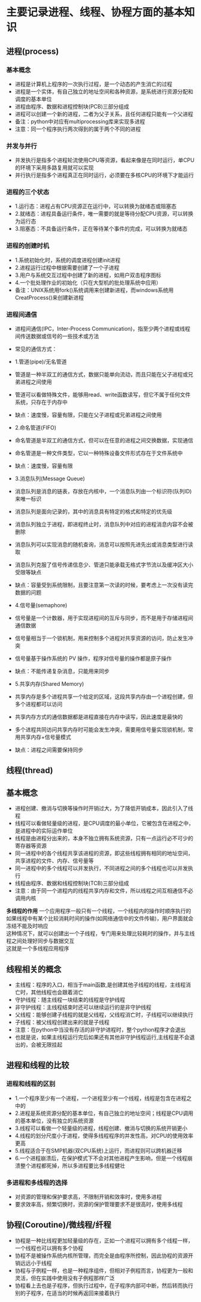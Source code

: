 # 主要记录进程、线程、协程方面的基本知识


## 进程(process)
### 基本概念
* 进程是计算机上程序的一次执行过程，是一个动态的产生消亡的过程
* 进程是一个实体，有自己独立的地址空间和各种资源，是系统进行资源分配和调度的基本单位
* 进程由程序、数据和进程控制块(PCB)三部分组成
* 进程可以创建一个新的进程，二者为父子关系，且任何进程只能有一个父进程
* 备注：python中对应有multiprocessing库来实现多进程
* 注意：同一个程序执行两次得到的属于两个不同的进程

### 并发与并行
* 并发执行是指多个进程轮流使用CPU等资源，看起来像是在同时运行，单CPU的环境下采用多路复用就可以实现
* 并行执行是指多个进程真正在同时运行，必须要在多核CPU的环境下才能运行

### 进程的三个状态
* 1.运行态：进程占有CPU资源正在运行中，可以转换为就绪态或阻塞态
* 2.就绪态：进程具备运行条件，唯一需要的就是等待分配CPU资源，可以转换为运行态
* 3.阻塞态：不具备运行条件，正在等待某个事件的完成，可以转换为就绪态

### 进程的创建时机
* 1.系统初始化时，系统的调度进程创建init进程
* 2.进程运行过程中根据需要创建了一个子进程
* 3.用户与系统交互过程中创建了新的进程，如用户双击程序图标
* 4.一个批处理作业的初始化（只在大型机的批处理系统中应用）
* 备注：UNIX系统用fork()系统调用来创建新进程，而windows系统用CreatProcess()来创建新进程

### 进程间通信
* 进程间通信(IPC，Inter-Process Communication)，指至少两个进程或线程间传送数据或信号的一些技术或方法
* 常见的通信方式：
* 1.管道(pipe)/无名管道
* 管道是一种半双工的通信方式，数据只能单向流动，而且只能在父子进程或兄弟进程之间使用
* 管道可以看做特殊文件，能够用read、write函数读写，但它不属于任何文件系统，只存在于内存中
* 缺点：速度慢，容量有限，只能在父子进程或兄弟进程之间使用

* 2.命名管道(FIFO)
* 命名管道是半双工的通信方式，但可以在任意的进程之间交换数据，实现通信
* 命名管道是一种文件类型，它以一种特殊设备文件形式存在于文件系统中
* 缺点：速度慢，容量有限

* 3.消息队列(Message Queue)
* 消息队列是消息的链表，存放在内核中，一个消息队列由一个标识符(队列ID)来唯一标识
* 消息队列是面向记录的，其中的消息具有特定的格式和特定的优先级
* 消息队列独立于进程，即进程终止时，消息队列中对应的进程消息内容不会被删除
* 消息队列可以实现消息的随机查询，消息可以按照先进先出或消息类型进行读取
* 消息队列克服了信号传递信息少、管道只能承载无格式字节流以及缓冲区大小受限等缺点
* 缺点：容量受到系统限制，且要注意第一次读的时候，要考虑上一次没有读完数据的问题

* 4.信号量(semaphore)
* 信号量是一个计数器，用于实现进程间的互斥与同步，而不是用于存储进程间通信数据
* 信号量相当于一个锁机制，用来控制多个进程对共享资源的访问，防止发生冲突
* 信号量基于操作系统的 PV 操作，程序对信号量的操作都是原子操作
* 缺点：不能传递复杂消息，只能用来同步

* 5.共享内存(Shared Memory)
* 共享内存是多个进程共享一个给定的区域，这段共享内存由一个进程创建，但多个进程都可以访问
* 共享内存方式的通信数据都是进程直接在内存中读写，因此速度是最快的
* 多个进程共同访问共享内存时可能会发生冲突，需要用信号量实现锁机制，常用共享内存+信号量模式
* 缺点：进程之间需要保持同步


## 线程(thread)
## 基本概念
* 进程创建、撤消与切换等操作时开销过大，为了降低开销成本，因此引入了线程
* 线程可以看做轻量级的进程，是CPU调度的最小单位，它被包含在进程之中，是进程中的实际运作单位
* 线程是由进程分出来的，本身不独立拥有系统资源，只有一点运行必不可少的寄存器等资源
* 同一进程中的各个线程共享该进程的资源，即这些线程拥有相同的地址空间，共享进程的文件、内存、信号量等
* 同一进程中的多个线程可以并发执行，不同进程之间的多个线程也可以并发执行
* 线程由程序、数据和线程控制块(TCB)三部分组成
* 注意：由于同一个进程内的线程共享内存和文件，所以线程之间互相通信不必调用内核

**多线程的作用**
一个应用程序一般只有一个线程，一个线程内的操作时顺序执行的  
如果线程中有某个比较消耗时间的操作(如网络通信中的文件传输)，用户界面就会冻结不能及时响应  
这种情况下，就可以创建出一个子线程，专门用来处理比较耗时的操作，并与主线程之间处理好同步与数据交互  
这就是一个多线程应用程序  

## 线程相关的概念
* 主线程：程序的入口，相当于main函数,是创建其他子线程的线程，主线程消亡时，其他线程也会跟着消亡
* 守护线程：随主线程一块结束的线程是守护线程
* 非守护线程：主线程结束时还可以继续运行的是非守护线程
* 父线程：能够创建子线程的就是父线程，父线程消亡时，子线程可以继续执行
* 子线程：被父线程创建出来的就是子线程
* 注意：在python中当没有存活的非守护进程时，整个python程序才会退出
* 也就是说，如果主线程运行完后如果还有其他非守护线程运行,主线程是不会退出的，会被无限挂起


## 进程和线程的比较
### 进程和线程的区别
* 1.一个程序至少有一个进程，一个进程至少有一个线程，线程是包含在进程之中的
* 2.进程是系统资源分配的基本单位，有自己独立的地址空间；线程是CPU调用的基本单位，没有独立的系统资源
* 3.线程可以看做一个轻量级的进程，线程创建、撤消与切换的系统开销更小
* 4.线程的划分尺度小于进程，使得多线程程序的并发性高，对CPU的使用效率更高
* 5.线程适合于在SMP机器(双CPU系统)上运行，而进程则可以跨机器迁移
* 6.一个进程崩溃后，在保护模式下不会对其他进程产生影响，但是一个线程崩溃整个进程都死掉，所以多进程要比多线程健壮

### 多进程和多线程的选择
* 对资源的管理和保护要求高，不限制开销和效率时，使用多进程
* 要求效率高，频繁切换时，资源的保护管理要求不是很高时，使用多线程


## 协程(Coroutine)/微线程/纤程
* 协程是一种比线程更加轻量级的存在，正如一个进程可以拥有多个线程一样，一个线程也可以拥有多个协程
* 协程不是被操作系统内核所管理，而完全是由程序所控制，因此协程的资源开销远远小于线程
* 协程与子例程一样，也是一种程序组件，但相对子例程而言，协程更为一般和灵活，但在实践中使用没有子例程那样广泛
* 协程看上去也是子程序，但执行过程中，在子程序内部可中断，然后转而执行别的子程序，在适当的时候再返回来接着执行